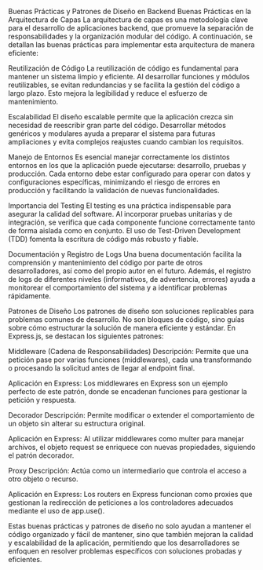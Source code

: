 Buenas Prácticas y Patrones de Diseño en Backend
Buenas Prácticas en la Arquitectura de Capas
La arquitectura de capas es una metodología clave para el desarrollo de aplicaciones backend, que promueve la separación de responsabilidades y la organización modular del código. A continuación, se detallan las buenas prácticas para implementar esta arquitectura de manera eficiente:

Reutilización de Código
La reutilización de código es fundamental para mantener un sistema limpio y eficiente. Al desarrollar funciones y módulos reutilizables, se evitan redundancias y se facilita la gestión del código a largo plazo. Esto mejora la legibilidad y reduce el esfuerzo de mantenimiento.

Escalabilidad
El diseño escalable permite que la aplicación crezca sin necesidad de reescribir gran parte del código. Desarrollar métodos genéricos y modulares ayuda a preparar el sistema para futuras ampliaciones y evita complejos reajustes cuando cambian los requisitos.

Manejo de Entornos
Es esencial manejar correctamente los distintos entornos en los que la aplicación puede ejecutarse: desarrollo, pruebas y producción. Cada entorno debe estar configurado para operar con datos y configuraciones específicas, minimizando el riesgo de errores en producción y facilitando la validación de nuevas funcionalidades.

Importancia del Testing
El testing es una práctica indispensable para asegurar la calidad del software. Al incorporar pruebas unitarias y de integración, se verifica que cada componente funcione correctamente tanto de forma aislada como en conjunto. El uso de Test-Driven Development (TDD) fomenta la escritura de código más robusto y fiable.

Documentación y Registro de Logs
Una buena documentación facilita la comprensión y mantenimiento del código por parte de otros desarrolladores, así como del propio autor en el futuro. Además, el registro de logs de diferentes niveles (informativos, de advertencia, errores) ayuda a monitorear el comportamiento del sistema y a identificar problemas rápidamente.

Patrones de Diseño
Los patrones de diseño son soluciones replicables para problemas comunes de desarrollo. No son bloques de código, sino guías sobre cómo estructurar la solución de manera eficiente y estándar. En Express.js, se destacan los siguientes patrones:

Middleware (Cadena de Responsabilidades)
Descripción: Permite que una petición pase por varias funciones (middlewares), cada una transformando o procesando la solicitud antes de llegar al endpoint final.

Aplicación en Express: Los middlewares en Express son un ejemplo perfecto de este patrón, donde se encadenan funciones para gestionar la petición y respuesta.


Decorador
Descripción: Permite modificar o extender el comportamiento de un objeto sin alterar su estructura original.

Aplicación en Express: Al utilizar middlewares como multer para manejar archivos, el objeto request se enriquece con nuevas propiedades, siguiendo el patrón decorador.


Proxy
Descripción: Actúa como un intermediario que controla el acceso a otro objeto o recurso.

Aplicación en Express: Los routers en Express funcionan como proxies que gestionan la redirección de peticiones a los controladores adecuados mediante el uso de app.use().


Estas buenas prácticas y patrones de diseño no solo ayudan a mantener el código organizado y fácil de mantener, sino que también mejoran la calidad y escalabilidad de la aplicación, permitiendo que los desarrolladores se enfoquen en resolver problemas específicos con soluciones probadas y eficientes.